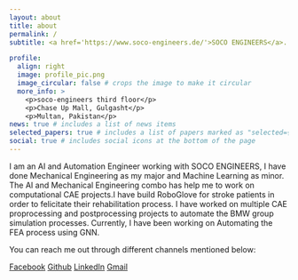 ```yaml
---
layout: about
title: about
permalink: /
subtitle: <a href='https://www.soco-engineers.de/'>SOCO ENGINEERS</a>. Taunusstrasse 42, 80807 Munich, Germany, +49 89 3537 9100.

profile:
  align: right
  image: profile_pic.png
  image_circular: false # crops the image to make it circular
  more_info: >
    <p>soco-engineers third floor</p>
    <p>Chase Up Mall, Gulgasht</p>
    <p>Multan, Pakistan</p>
news: true # includes a list of news items
selected_papers: true # includes a list of papers marked as "selected={true}"
social: true # includes social icons at the bottom of the page
---
```


I am an AI and Automation Engineer working with SOCO ENGINEERS, I have done Mechanical Engineering as my major and Machine Learning as minor. The AI and Mechanical Engineering combo has help me to work on computational CAE projects.I have build RoboGlove for stroke patients in order to felicitate their rehabilitation process. I have worked on multiple CAE proprocessing and postprocessing projects to automate the BMW group simulation processes. Currently, I have been  working on Automating the FEA process using GNN.

You can reach me out through different channels mentioned below:

[Facebook](https://www.facebook.com/profile.php?id=100012963545472)
[Github](https://github.com/farhanzafrani)
[LinkedIn](https://www.linkedin.com/in/farhan-zafrani/)
[Gmail](mfarhanzafrani@gmail.com)

